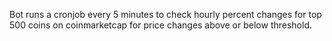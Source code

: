 Bot runs a cronjob every 5 minutes to check hourly percent changes for top 500 coins on coinmarketcap for price changes above or below threshold.
